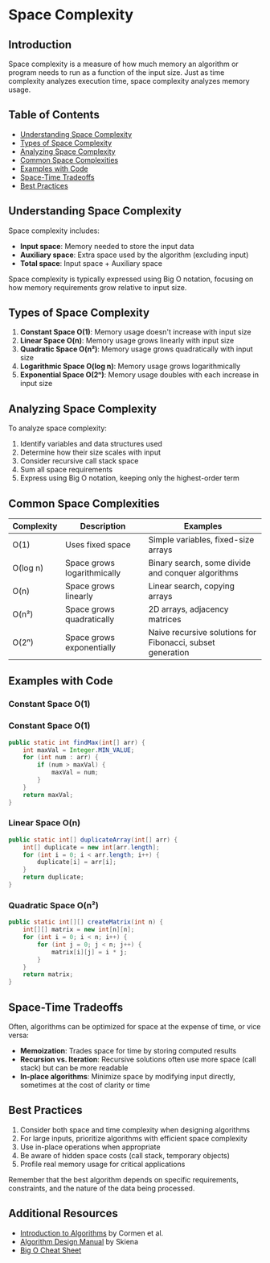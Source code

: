 # Space Complexity

## Introduction
Space complexity is a measure of how much memory an algorithm or program needs to run as a function of the input size. Just as time complexity analyzes execution time, space complexity analyzes memory usage.

## Table of Contents
- [Understanding Space Complexity](#understanding-space-complexity)
- [Types of Space Complexity](#types-of-space-complexity)
- [Analyzing Space Complexity](#analyzing-space-complexity)
- [Common Space Complexities](#common-space-complexities)
- [Examples with Code](#examples-with-code)
- [Space-Time Tradeoffs](#space-time-tradeoffs)
- [Best Practices](#best-practices)

## Understanding Space Complexity

Space complexity includes:
- **Input space**: Memory needed to store the input data
- **Auxiliary space**: Extra space used by the algorithm (excluding input)
- **Total space**: Input space + Auxiliary space

Space complexity is typically expressed using Big O notation, focusing on how memory requirements grow relative to input size.

## Types of Space Complexity

1. **Constant Space O(1)**: Memory usage doesn't increase with input size
2. **Linear Space O(n)**: Memory usage grows linearly with input size
3. **Quadratic Space O(n²)**: Memory usage grows quadratically with input size
4. **Logarithmic Space O(log n)**: Memory usage grows logarithmically
5. **Exponential Space O(2ⁿ)**: Memory usage doubles with each increase in input size

## Analyzing Space Complexity

To analyze space complexity:
1. Identify variables and data structures used
2. Determine how their size scales with input
3. Consider recursive call stack space
4. Sum all space requirements
5. Express using Big O notation, keeping only the highest-order term

## Common Space Complexities

| Complexity | Description | Examples |
|------------|-------------|----------|
| O(1) | Uses fixed space | Simple variables, fixed-size arrays |
| O(log n) | Space grows logarithmically | Binary search, some divide and conquer algorithms |
| O(n) | Space grows linearly | Linear search, copying arrays |
| O(n²) | Space grows quadratically | 2D arrays, adjacency matrices |
| O(2ⁿ) | Space grows exponentially | Naive recursive solutions for Fibonacci, subset generation |

## Examples with Code

### Constant Space O(1)
### Constant Space O(1)
```java
public static int findMax(int[] arr) {
    int maxVal = Integer.MIN_VALUE;
    for (int num : arr) {
        if (num > maxVal) {
            maxVal = num;
        }
    }
    return maxVal;
}
```

### Linear Space O(n)
```java
public static int[] duplicateArray(int[] arr) {
    int[] duplicate = new int[arr.length];
    for (int i = 0; i < arr.length; i++) {
        duplicate[i] = arr[i];
    }
    return duplicate;
}
```

### Quadratic Space O(n²)
```java
public static int[][] createMatrix(int n) {
    int[][] matrix = new int[n][n];
    for (int i = 0; i < n; i++) {
        for (int j = 0; j < n; j++) {
            matrix[i][j] = i * j;
        }
    }
    return matrix;
}
```

## Space-Time Tradeoffs

Often, algorithms can be optimized for space at the expense of time, or vice versa:

- **Memoization**: Trades space for time by storing computed results
- **Recursion vs. Iteration**: Recursive solutions often use more space (call stack) but can be more readable
- **In-place algorithms**: Minimize space by modifying input directly, sometimes at the cost of clarity or time

## Best Practices

1. Consider both space and time complexity when designing algorithms
2. For large inputs, prioritize algorithms with efficient space complexity
3. Use in-place operations when appropriate
4. Be aware of hidden space costs (call stack, temporary objects)
5. Profile real memory usage for critical applications

Remember that the best algorithm depends on specific requirements, constraints, and the nature of the data being processed.

## Additional Resources

- [Introduction to Algorithms](https://mitpress.mit.edu/books/introduction-algorithms-third-edition) by Cormen et al.
- [Algorithm Design Manual](http://www.algorist.com/) by Skiena
- [Big O Cheat Sheet](https://www.bigocheatsheet.com/)